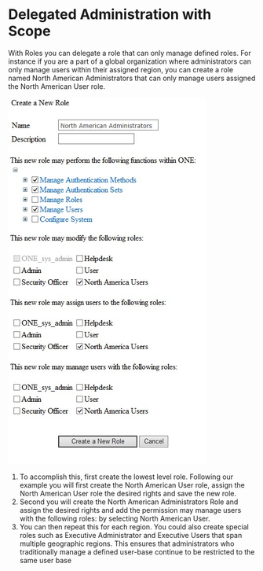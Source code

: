 # Delegated Administration with Scope

With Roles you can delegate a role that can only manage defined roles. For instance if you are a part of a global organization where administrators can only manage users within their assigned region, you can create a role named North American Administrators that can only manage users assigned the North American User role. 

![Delegated Scope](images/delegatedScope.png)

1.	To accomplish this, first create the lowest level role. Following our example you will first create the North American User role, assign the North American User role the desired rights and save the new role.
2.	Second you will create the North American Administrators Role and assign the desired rights and add the permission may manage users with the following roles: by selecting North American User. 
3.	You can then repeat this for each region. You could also create special roles such as Executive Administrator and Executive Users that span multiple geographic regions. This ensures that administrators who traditionally manage a defined user-base continue to be restricted to the same user base
